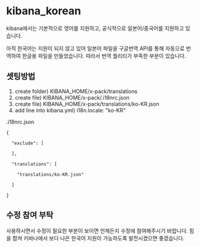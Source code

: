 # kibana_korean

kibana에서는 기본적으로 영어를 지원하고, 공식적으로 일본어/중국어를 지원하고 있습니다.

아직 한국어는 지원이 되지 않고 있어 일본어 파일을 구글번역 API를 통해 자동으로 번역하여 한글용 파일을 만들었습니다.
따라서 번역 퀄리티가 부족한 부분이 있습니다.

## 셋팅방법
1) create folder) KIBANA_HOME/x-pack/translations
2) create file) KIBANA_HOME/x-pack/.i18nrc.json
3) create file) KIBANA_HOME/x-pack/translations/ko-KR.json
4) add line into kibana.yml) i18n.locale: "ko-KR" 


.i18nrc.json

```
{

  "exclude": [

  ],

  "translations": [

    "translations/ko-KR.json"

  ]

}
```

## 수정 참여 부탁
사용하시면서 수정이 필요한 부분이 보이면 언제든지 수정에 참여해주시기 바랍니다.
힘을 합쳐 키바나에서 보다 나은 한국어 지원이 가능하도록 발전시켰으면 좋겠습니다.



